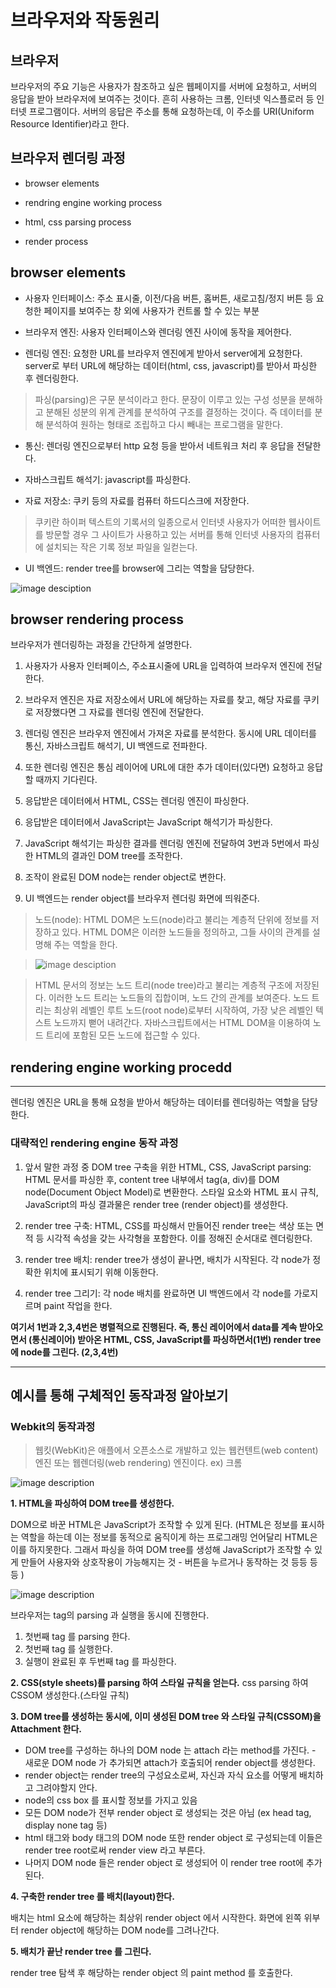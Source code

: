 <!-- Heading -->

# 브라우저와 작동원리

## 브라우저

브라우저의 주요 기능은 사용자가 참조하고 싶은 웹페이지를 서버에 요청하고, 서버의 응답을 받아 브라우저에 보여주는 것이다. 흔히 사용하는 크롬, 인터넷 익스플로러 등 인터넷 프로그램이다. 서버의 응답은 주소를 통해 요청하는데, 이 주소를 URI(Uniform Resource Identifier)라고 한다.

## 브라우저 렌더링 과정

- browser elements

- rendring engine working process
- html, css parsing process
- render process

## browser elements

- 사용자 인터페이스: 주소 표시줄, 이전/다음 버튼, 홈버튼, 새로고침/정지 버튼 등 요청한 페이지를 보여주는 창 외에 사용자가 컨트롤 할 수 있는 부분

- 브라우저 엔진: 사용자 인터페이스와 렌더링 엔진 사이에 동작을 제어한다.

- 렌더링 엔진: 요청한 URL를 브라우저 엔진에게 받아서 server에게 요청한다.
  server로 부터 URL에 해당하는 데이터(html, css, javascript)를 받아서 파싱한 후 렌더링한다.

> 파싱(parsing)은 구문 분석이라고 한다. 문장이 이루고 있는 구성 성분을 분해하고 분해된 성분의 위계 관계를 분석하여 구조를 결정하는 것이다. 즉 데이터를 분해 분석하여 원하는 형태로 조립하고 다시 빼내는 프로그램을 말한다.

- 통신: 렌더링 엔진으로부터 http 요청 등을 받아서 네트워크 처리 후 응답을 전달한다.

- 자바스크립트 해석기: javascript를 파싱한다.

- 자료 저장소: 쿠키 등의 자료를 컴퓨터 하드디스크에 저장한다.

> 쿠키란 하이퍼 텍스트의 기록서의 일종으로서 인터넷 사용자가 어떠한 웹사이트를 방문할 경우 그 사이트가 사용하고 있는 서버를 통해 인터넷 사용자의 컴퓨터에 설치되는 작은 기록 정보 파일을 일컫는다.

- UI 백엔드: render tree를 browser에 그리는 역할을 담당한다.

![image desciption](https://d2.naver.com/content/images/2015/06/helloworld-59361-1.png)

## browser rendering process

브라우저가 렌더링하는 과정을 간단하게 설명한다.

1. 사용자가 사용자 인터페이스, 주소표시줄에 URL을 입력하여 브라우저 엔진에 전달한다.

2. 브라우저 엔진은 자료 저장소에서 URL에 해당하는 자료를 찾고, 해당 자료를 쿠키로 저장했다면 그 자료를 렌더링 엔진에 전달한다.

3. 렌더링 엔진은 브라우저 엔진에서 가져온 자료를 분석한다.
   동시에 URL 데이터를 통신, 자바스크립트 해석기, UI 백엔드로 전파한다.

4. 또한 렌더링 엔진은 통심 레이어에 URL에 대한 추가 데이터(있다면) 요청하고 응답할 때까지 기다린다.

5. 응답받은 데이터에서 HTML, CSS는 렌더링 엔진이 파싱한다.

6. 응답받은 데이터에서 JavaScript는 JavaScript 해석기가 파싱한다.

7. JavaScript 해석기는 파싱한 결과를 렌더링 엔진에 전달하여 3번과 5번에서 파싱한 HTML의 결과인 DOM tree를 조작한다.

8. 조작이 완료된 DOM node는 render object로 변한다.

9. UI 백엔드는 render object를 브라우저 렌더링 화면에 띄워준다.

> 노드(node):
> HTML DOM은 노드(node)라고 불리는 계층적 단위에 정보를 저장하고 있다. HTML DOM은 이러한 노드들을 정의하고, 그들 사이의 관계를 설명해 주는 역할을 한다.

> ![image desciption](https://i.imgur.com/RL1IrMs.png)

> HTML 문서의 정보는 노드 트리(node tree)라고 불리는 계층적 구조에 저장된다. 이러한 노드 트리는 노드들의 집합이며, 노드 간의 관계를 보여준다.
> 노드 트리는 최상위 레벨인 루트 노드(root node)로부터 시작하여, 가장 낮은 레벨인 텍스트 노드까지 뻗어 내려간다.
> 자바스크립트에서는 HTML DOM을 이용하여 노드 트리에 포함된 모든 노드에 접근할 수 있다.

## rendering engine working procedd

---

렌더링 엔진은 URL을 통해 요청을 받아서 해당하는 데이터를 렌더링하는 역할을 담당한다.

### 대략적인 rendering engine 동작 과정

1. 앞서 말한 과정 중 DOM tree 구축을 위한 HTML, CSS, JavaScript parsing: HTML 문서를 파싱한 후, content tree 내부에서 tag(a, div)를 DOM node(Document Object Model)로 변환한다. 스타일 요소와 HTML 표시 규칙, JavaScript의 파싱 결과물은 render tree (render object)를 생성한다.

2. render tree 구축: HTML, CSS를 파싱해서 만들어진 render tree는 색상 또는 면적 등 시각적 속성을 갖는 사각형을 포함한다. 이를 정해진 순서대로 렌더링한다.

3. render tree 배치: render tree가 생성이 끝나면, 배치가 시작된다.
   각 node가 정확한 위치에 표시되기 위해 이동한다.

4. render tree 그리기: 각 node 배치를 완료하면 UI 백엔드에서 각 node를 가로지르며 paint 작업을 한다.

**여기서 1번과 2,3,4번은 병렬적으로 진행된다.
즉, 통신 레이어에서 data를 계속 받아오면서 (통신레이어) 받아온 HTML, CSS, JavaScript를 파싱하면서(1번) render tree에 node를 그린다. (2,3,4번)**

---

## 예시를 통해 구체적인 동작과정 알아보기

### Webkit의 동작과정

> 웹킷(WebKit)은 애플에서 오픈소스로 개발하고 있는 웹컨텐트(web content) 엔진 또는 웹렌더링(web rendering) 엔진이다.
> ex) 크롬

![image description](https://d2.naver.com/content/images/2015/06/helloworld-59361-3.png)

**1. HTML을 파싱하여 DOM tree를 생성한다.**

DOM으로 바꾼 HTML은 JavaScript가 조작할 수 있게 된다.
(HTML은 정보를 표시하는 역할을 하는데 이는 정보를 동적으로 움직이게 하는 프로그래밍 언어달리 HTML은 이를 하지못한다. 그래서 파싱을 하여 DOM tree를 생성해 JavaScript가 조작할 수 있게 만들어 사용자와 상호작용이 가능해지는 것 - 버튼을 누르거나 동작하는 것 등등 등등 )

![image description](https://davidhwang.netlify.app/static/3ac6ca31dbadb692e12d5ae14c73ec57/c7805/domtree.png)

브라우저는 tag의 parsing 과 실행을 동시에 진행한다.

1. 첫번째 tag 를 parsing 한다.
2. 첫번째 tag 를 실행한다.
3. 실행이 완료된 후 두번째 tag 를 파싱한다.

**2. CSS(style sheets)를 parsing 하여 스타일 규칙을 얻는다.**
css parsing 하여 CSSOM 생성한다.(스타일 규칙)

**3. DOM tree를 생성하는 동시에, 이미 생성된 DOM tree 와 스타일 규칙(CSSOM)을 Attachment 한다.**

- DOM tree를 구성하는 하나의 DOM node 는 attach 라는 method를 가진다. - 새로운 DOM node 가 추가되면 attach가 호출되어 render object를 생성한다.
- render object는 render tree의 구성요소로써, 자신과 자식 요소를 어떻게 배치하고 그려야할지 안다.
- node의 css box 를 표시할 정보를 가지고 있음
- 모든 DOM node가 전부 render object 로 생성되는 것은 아님 (ex head tag, display none tag 등)
- html 태그와 body 태그의 DOM node 또한 render object 로 구성되는데 이들은 render tree root로써 render view 라고 부른다.
- 나머지 DOM node 들은 render object 로 생성되어 이 render tree root에 추가된다.

**4. 구축한 render tree 를 배치(layout)한다.**

배치는 html 요소에 해당하는 최상위 render object 에서 시작한다. 화면에 왼쪽 위부터 render object에 해당하는 DOM node를 그려나간다.

**5. 배치가 끝난 render tree 를 그린다.**

render tree 탐색 후 해당하는 render object 의 paint method 를 호출한다.
